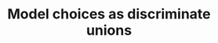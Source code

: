 ---
title: 'Model choices as discriminate unions'
description: Modeling choices play a crucial role in achieving code-data separation in data-oriented programming, leading to modular, maintainable, and extensible code that can handle diverse data variants in a unified and type-safe manner. <br><br>Both Java and Ballerina provide mechanisms to model choices as discriminate unions. Java uses interfaces or abstract classes along with class hierarchies and method overrides to represent the variants and their behaviors. On the other hand, Ballerina offers built-in support for discriminate unions with a concise and language-integrated syntax.
image:
url: https://github.com/ballerina-guides/integration-samples/tree/main/data-oriented-programming/model-choices
---